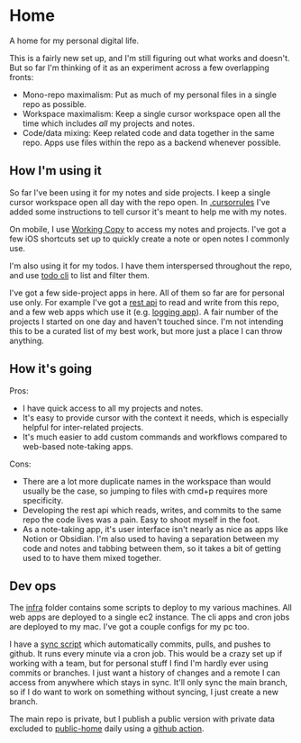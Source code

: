 # Home

A home for my personal digital life. 

This is a fairly new set up, and I'm still figuring out what works and doesn't. But so far I'm thinking of it as an experiment across a few overlapping fronts: 

- Mono-repo maximalism: Put as much of my personal files in a single repo as possible.
- Workspace maximalism: Keep a single cursor workspace open all the time which includes *all* my projects and notes.
- Code/data mixing: Keep related code and data together in the same repo. Apps use files within the repo as a backend whenever possible.

## How I'm using it

So far I've been using it for my notes and side projects. I keep a single cursor workspace open all day with the repo open. In [.cursorrules](.cursorrules) I've added some
instructions to tell cursor it's meant to help me with my notes.

On mobile, I use [Working Copy](https://workingcopy.app/) to access my notes and projects. I've got a few iOS shortcuts set up to quickly create a note or open notes I commonly use.

I'm also using it for my todos. I have them interspersed throughout the repo, and use [todo cli](/packages/todo-cli/README.md) to list and filter them.

I've got a few side-project apps in here. All of them so far are for personal use only. For example I've got a [rest api](/packages/api/README.md) to read and write from this repo, and a few web apps which use it (e.g. [logging app](/packages/log-web/README.md)). A fair number of the projects I started on one day and haven't touched since. I'm not intending this to be a curated list of my best work, but more just a place I can throw anything.

## How it's going

Pros:
- I have quick access to all my projects and notes.
- It's easy to provide cursor with the context it needs, which is especially helpful for inter-related projects.
- It's much easier to add custom commands and workflows compared to web-based note-taking apps.

Cons:
- There are a lot more duplicate names in the workspace than would usually be the case, so jumping to files with cmd+p requires more specificity.
- Developing the rest api which reads, writes, and commits to the same repo the code lives was a pain. Easy to shoot myself in the foot.
- As a note-taking app, it's user interface isn't nearly as nice as apps like Notion or Obsidian. I'm also used to having a separation between my code and notes and tabbing between them, so it takes a bit of getting used to to have them mixed together.

## Dev ops

The [infra](/packages/infra) folder contains some scripts to deploy to my various machines. All web apps are deployed to a single ec2 instance. The cli apps and cron jobs are deployed to my mac. I've got a couple configs for my pc too.

I have a [sync script](/packages/infra/mac/sync.sh) which automatically commits, pulls, and pushes to github. It runs every minute via a cron job. This would be a crazy set up if working with a team, but for personal stuff I find I'm hardly ever using commits or branches. I just want a history of changes and a remote I can access from anywhere which stays in sync. It'll only sync the main branch, so if I do want to work on something without syncing, I just create a new branch.

The main repo is private, but I publish a public version with private data excluded to [public-home](https://github.com/taylormitchell/public-home) daily using a [github action](.github/workflows/publish-repo.yaml). 
